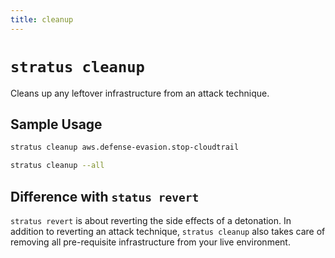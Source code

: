 ```yaml
---
title: cleanup
---
```

# `stratus cleanup`

Cleans up any leftover infrastructure from an attack technique.

## Sample Usage

```bash title="Clean up an attack technique"
stratus cleanup aws.defense-evasion.stop-cloudtrail
```

```bash title="Clean up all attack techniques that can be cleaned up"
stratus cleanup --all
```

## Difference with `status revert`

`stratus revert` is about reverting the side effects of a detonation. In addition to reverting an attack technique, `stratus cleanup` also takes care of removing all pre-requisite infrastructure from your live environment.